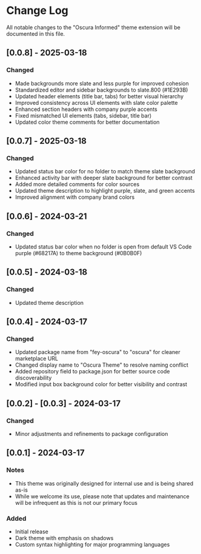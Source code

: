 # Change Log

All notable changes to the "Oscura Informed" theme extension will be documented in this file.

## [0.0.8] - 2025-03-18

### Changed
- Made backgrounds more slate and less purple for improved cohesion
- Standardized editor and sidebar backgrounds to slate.800 (#1E293B)
- Updated header elements (title bar, tabs) for better visual hierarchy
- Improved consistency across UI elements with slate color palette
- Enhanced section headers with company purple accents
- Fixed mismatched UI elements (tabs, sidebar, title bar)
- Updated color theme comments for better documentation

## [0.0.7] - 2025-03-18

### Changed
- Updated status bar color for no folder to match theme slate background
- Enhanced activity bar with deeper slate background for better contrast
- Added more detailed comments for color sources
- Updated theme description to highlight purple, slate, and green accents
- Improved alignment with company brand colors

## [0.0.6] - 2024-03-21

### Changed
- Updated status bar color when no folder is open from default VS Code purple (#68217A) to theme background (#0B0B0F)

## [0.0.5] - 2024-03-18

### Changed
- Updated theme description

## [0.0.4] - 2024-03-17

### Changed
- Updated package name from "fey-oscura" to "oscura" for cleaner marketplace URL
- Changed display name to "Oscura Theme" to resolve naming conflict
- Added repository field to package.json for better source code discoverability
- Modified input box background color for better visibility and contrast

## [0.0.2] - [0.0.3] - 2024-03-17

### Changed
- Minor adjustments and refinements to package configuration

## [0.0.1] - 2024-03-17

### Notes
- This theme was originally designed for internal use and is being shared as-is
- While we welcome its use, please note that updates and maintenance will be infrequent as this is not our primary focus

### Added
- Initial release
- Dark theme with emphasis on shadows
- Custom syntax highlighting for major programming languages 